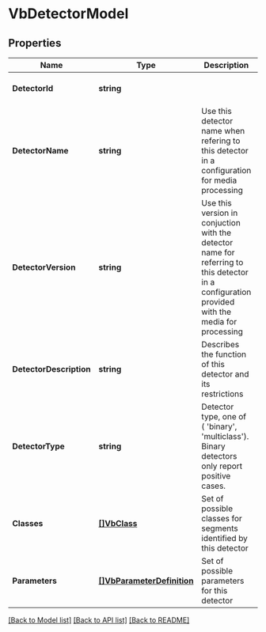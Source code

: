 # VbDetectorModel

## Properties
Name | Type | Description | Notes
------------ | ------------- | ------------- | -------------
**DetectorId** | **string** |  | [optional] [default to null]
**DetectorName** | **string** | Use this detector name when refering to this detector in a configuration for media processing | [optional] [default to null]
**DetectorVersion** | **string** | Use this version in conjuction with the detector name for referring to this detector in a configuration provided with the media for processing | [optional] [default to null]
**DetectorDescription** | **string** | Describes the function of this detector and its restrictions | [optional] [default to null]
**DetectorType** | **string** | Detector type, one of ( &#39;binary&#39;, &#39;multiclass&#39;).  Binary detectors only report positive cases. | [optional] [default to null]
**Classes** | [**[]VbClass**](VbClass.md) | Set of possible classes for segments identified by this detector | [optional] [default to null]
**Parameters** | [**[]VbParameterDefinition**](VbParameterDefinition.md) | Set of possible parameters for this detector | [optional] [default to null]

[[Back to Model list]](../README.md#documentation-for-models) [[Back to API list]](../README.md#documentation-for-api-endpoints) [[Back to README]](../README.md)


